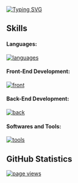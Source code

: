 [![Typing SVG](https://readme-typing-svg.demolab.com?font=Fira+Code&size=25&pause=500&color=10F74B&background=FFFFFF00&vCenter=true&width=435&lines=Hi,+I'm+Dan;I+am+a+full-stack+developer)](https://git.io/typing-svg)

## Skills
#### Languages:
[![languages](https://skillicons.dev/icons?i=c,cpp,ts,js,html,css,python)](#)

#### Front-End Development:
[![front](https://skillicons.dev/icons?i=vue,react,vite)](#)

#### Back-End Development:
[![back](https://skillicons.dev/icons?i=express,nodejs,nest,postgresql)](#)

#### Softwares and Tools:
[![tools](https://skillicons.dev/icons?i=git,docker,github,aws,vscode,figma)](#)


## GitHub Statistics
<p>
	<a href="https://github.com/AdinkraCoders/AdinkraCoders">
	  <img src="https://komarev.com/ghpvc/?username=AdinkraCoders&style=flat-square" alt="page views" />
	</a>
</p>
